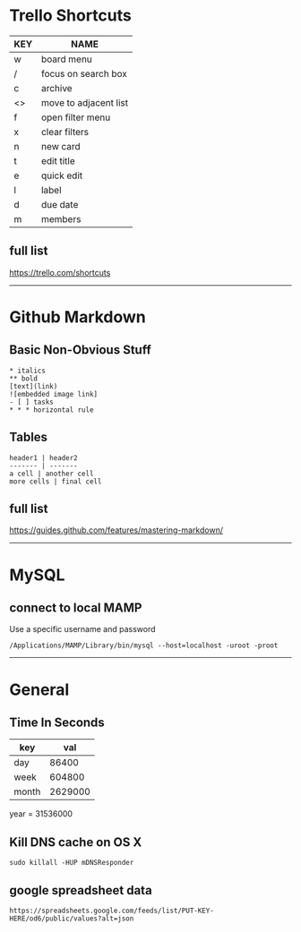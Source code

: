 # Trello Shortcuts

KEY | NAME
--- | ----
w | board menu
/ | focus on search box
c | archive
<> | move to adjacent list
f | open filter menu
x | clear filters
n | new card
t | edit title
e | quick edit
l | label
d | due date
m | members

## full list
https://trello.com/shortcuts

* * *

# Github Markdown

## Basic Non-Obvious Stuff
```
* italics
** bold
[text](link)
![embedded image link]
- [ ] tasks
* * * horizontal rule
```

## Tables
```
header1 | header2
------- | -------
a cell | another cell
more cells | final cell

```

## full list
https://guides.github.com/features/mastering-markdown/

* * *

# MySQL

## connect to local MAMP
Use a specific username and password
```
/Applications/MAMP/Library/bin/mysql --host=localhost -uroot -proot
```

* * * 

# General

## Time In Seconds

key | val
--- | ---
day | 86400
week | 604800
month | 2629000
year = 31536000

##  Kill DNS cache on OS X

```
sudo killall -HUP mDNSResponder
```

## google spreadsheet data
```
https://spreadsheets.google.com/feeds/list/PUT-KEY-HERE/od6/public/values?alt=json
```




